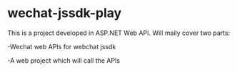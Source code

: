 # wechat-jssdk-play

This is a project developed in ASP.NET Web API.
Will maily cover two parts:

-Wechat web APIs for webchat jssdk

-A web project which will call the APIs
